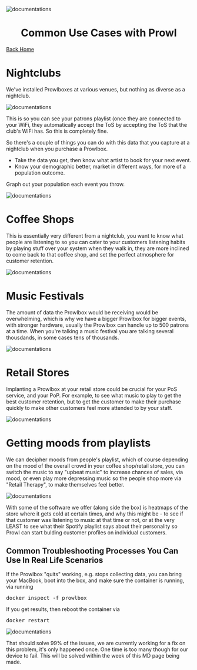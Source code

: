 ![documentations](http://getprowl.com/assets/images/documentation1.png)
<h1 align="center">Common Use Cases with Prowl</h1>

[Back Home](https://www.getprowl.com)

# Nightclubs 

We've installed Prowlboxes at various venues, but nothing as diverse as a nightclub. 

![documentations](http://getprowl.com/assets/images/prowlbox.jpg)

This is so you can see your patrons playlist (once they are connected to your WiFi, they automatically accept the ToS by accepting the ToS that the club's WiFi has. So this is completely fine. 

So there's a couple of things you can do with this data that you capture at a nightclub when you purchase a Prowlbox. 

* Take the data you get, then know what artist to book for your next event.
* Know your demographic better, market in different ways, for more of a population outcome. 

Graph out your population each event you throw.

![documentations](https://sites.google.com/a/academicrightspress.com/arp/_/rsrc/1456074309358/entertainment/music/music/Flyer%20graph%20image.png)

# Coffee Shops 

This is essentially very different from a nightclub, you want to know what people are listening to so you can cater to your customers listening habits by playing stuff over your system when they walk in, they are more inclined to come back to that coffee shop, and set the perfect atmosphere for customer retention. 

![documentations](https://static1.squarespace.com/static/55b65ffee4b0eeee5d6a5a39/55ee11a0e4b06837e7058b5d/55ee11a3e4b0c46828ed5176/1441665454847/3+Ideas4.jpg)


# Music Festivals 

The amount of data the Prowlbox would be receiving would be overwhelming, which is why we have a bigger Prowlbox for bigger events, with stronger hardware, usually the Prowlbox can handle up to 500 patrons at a time. When you're talking a music festival you are talking several thousdands, in some cases tens of thousands. 

![documentations](https://www.tourtech.com/wp-content/uploads/2017/01/Screen-Shot-2017-01-31-at-4.27.39-PM.png)


# Retail Stores 

Implanting a Prowlbox at your retail store could be crucial for your PoS service, and your PoP. For example, to see what music to play to get the best customer retention, but to get the customer to make their purchase quickly to make other customers feel more attended to by your staff. 

![documentations](http://d3fi73yr6l0nje.cloudfront.net/PublishingImages/rsz_retailnext_heatmap_art_03-2012.jpg)

# Getting moods from playlists

We can decipher moods from people's playlist, which of course depending on the mood of the overall crowd in your coffee shop/retail store, you can switch the music to say "upbeat  music" to increase chances of sales, via mood, or even play more depressing music so the people shop more via "Retail Therapy", to make themselves feel better. 

![documentations](http://www.getprowl.com/assets/images/flow.png)

With some of the software we offer (along side the box) is heatmaps of the store where it gets cold at certain times, and why this might be - to see if that customer was listening to music at that time or not, or at the very LEAST to see what their Spotify playlist says about their personality so Prowl can start bulding customer profiles on individual customers.

## Common Troubleshooting Processes You Can Use In Real Life Scenarios

If the Prowlbox "quits" working, e.g. stops collecting data, you can bring your MacBook, boot into the box, and make sure the container is running, via running 

<pre>docker inspect -f prowlbox</pre>

If you get results, then reboot the container via

<pre>docker restart</pre> 

![documentations](https://getprowl.com/assets/images/terminal.png)

That should solve 99% of the issues, we are currently working for a fix on this problem, it's only happened once. One time is too many though for our device to fail. This will be solved within the week of this MD page being made. 
